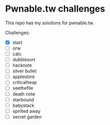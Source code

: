 # Pwnable.tw challenges

This repo has my solutions for pwnable.tw.

Challenges:
- [x] start
- [ ] orw
- [ ] calc
- [ ] dubblesort
- [ ] hacknote
- [ ] silver bullet
- [ ] applestore
- [ ] criticalheap
- [ ] seethefile
- [ ] death note
- [ ] starbound
- [ ] babystack
- [ ] spirited away
- [ ] secret garden
